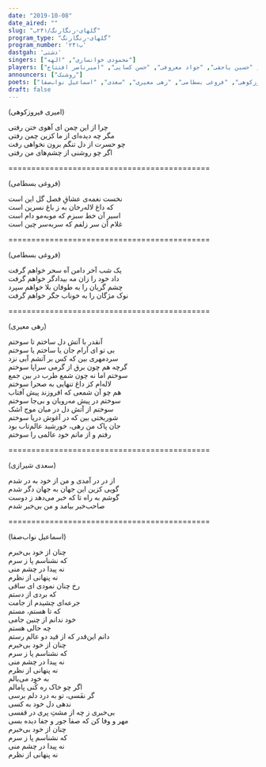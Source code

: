 ```yaml
---
date: "2019-10-08"
date_aired: ""
slug: "گلهای-رنگارنگ/۲۴۱ب"
program_type: "گلهای-رنگارنگ"
program_number: '۲۴۱ب'
dastgah: 'دشتی'
singers: ["محمودی خوانساری", "الهه"]
players: ["پرویز یاحقی", "حسین یاحقی", "جواد معروفی", "حسن کسایی", "امیرناصر افتتاح"]
announcers: ["روشنک"]
poets: ["امیری فیروزکوهی", "فروغی بسطامی", "رهی معیری", "سعدی", "اسماعیل نواب‌صفا"]
draft: false
---
```


(امیری فیروزکوهی)  

چرا از این چمن ای آهوی ختن رفتی  
مگر چه دیده‌ای از ما کزین چمن رفتی  
چو حسرت از دل تنگم برون نخواهی رفت  
اگر چو روشنی از چشم‌های من رفتی  

============================================  

(فروغی بسطامی)  

نخست نغمه‌ی عشاقِ فصل گل این است  
که داغ لاله‌رخان به ز باغ نسرین است  
اسیر آن خط سبزم که موبه‌مو دام است  
غلام آن سر زلفم که سربه‌سر چین است  

============================================  

(فروغی بسطامی)  

یک شب آخر دامن آه سحر خواهم گرفت  
داد خود را زان مه بیدادگر خواهم گرفت  
چشم گریان را به طوفان بلا خواهم سپرد  
نوک مژگان را به خوناب جگر خواهم گرفت  

============================================  

(رهی معیری)  

آنقدر با آتش دل ساختم تا سوختم  
بی تو ای آرام جان یا ساختم یا سوختم  
سردمهری بین که کس بر آتشم آبی نزد  
گرچه هم چون برق از گرمی سراپا سوختم  
سوختم اما نه چون شمع طرب در بین جمع  
لاله‌ام کز داغ تنهایی به صحرا سوختم  
هم چو آن شمعی كه افروزند پیش آفتاب  
سوختم در پیش مه‌رویان و بی‌جا سوختم  
سوختم از آتش دل در میان موج اشک  
شوربختی بین که در آغوش دریا سوختم  
جان پاک من رهی، خورشید عالم‌تاب بود  
رفتم و از ماتم خود عالمی را سوختم  

============================================  

(سعدی شیرازی)  

از در در آمدی و من از خود به در شدم  
گویی کزین این جهان به جهان دگر شدم  
گوشم به راه تا که خبر می‌دهد ز دوست  
صاحب‌خبر بیامد و من بی‌خبر شدم  

============================================  

(اسماعیل نواب‌صفا)  

چنان از خود بی‌خبرم  
که نشناسم پا ز سرم  
نه پیدا در چشم منی  
نه پنهانی از نظرم  
رخ چنان نمودی ای ساقی  
که بردی از دستم  
جرعه‌ای چشیدم از جامت  
که تا هستم، مستم  
خود ندانم از چنین جامی  
چه حالی هستم  
دانم این‌قدر که از قید دو عالم رستم  
چنان از خود بی‌خبرم  
که نشناسم پا ز سرم  
نه پیدا در چشم منی  
نه پنهانی از نظرم  
به خود می‌بالم  
اگر چو خاک ره کُنی پامالم  
گر نفَسی، تو به درد دلم برسی  
ندهی دل خود به کسی  
بی‌خبری ز چه از مشتِ پری در قفسی  
مهر و وفا کن که صفا جور و جفا دیده بسی  
چنان از خود بی‌خبرم  
که نشناسم پا ز سرم  
نه پیدا در چشم منی  
نه پنهانی از نظرم  
